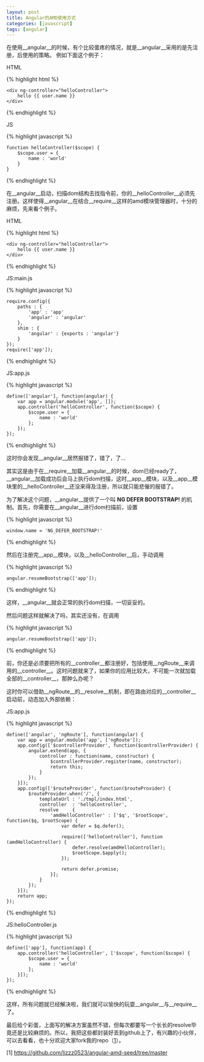 ```yaml
---
layout: post
title: Angular的AMD使用方式
categories: [javascript]
tags: [angular]
---
```


在使用__angular__的时候，有个比较蛋疼的情况，就是__angular__采用的是先注册，后使用的策略。
例如下面这个例子：

HTML

{% highlight html %}

    <div ng-controller="helloController">
        hello {{ user.name }}
    </div>

{% endhighlight %}

JS

{% highlight javascript %}

    function helloController($scope) {
        $scope.user = {
            name : 'world'
        }
    }

{% endhighlight %}

在__angular__启动，扫描dom结构去找指令前，你的__helloController__必须先注册。这样使得__angular__在结合__require__这样的amd模块管理器时，十分的麻烦，先来看个例子。

HTML

{% highlight html %}

    <div ng-controller="helloController">
        hello {{ user.name }}
    </div>

{% endhighlight %}

JS:main.js

{% highlight javascript %}

    require.config({
        paths : {
            'app' : 'app'
            'angular' : 'angular'
        },
        shim : {
            'angular' : {exports : 'angular'}
        }
    });
    require(['app']);

{% endhighlight %}

JS:app.js

{% highlight javascript %}

    define(['angular'], function(angular) {
        var app = angular.module('app', []);
        app.controller('helloController', function($scope) {
            $scope.user = {
                name : 'world'
            };
        });
    });

{% endhighlight %}

这时你会发现__angular__居然报错了，错了，了...

其实这是由于在__require__加载__angular__的时候，dom已经ready了，__angular__加载成功后会马上执行dom扫描，这时__app__模块，以及__app__模块里的__helloController__还没来得及注册，所以就只能悲催的报错了。

为了解决这个问题，__angular__提供了一个叫 __NG DEFER BOOTSTRAP!__ 的机制。首先，你需要在__angular__进行dom扫描前，设置

{% highlight javascript %}

    window.name = 'NG_DEFER_BOOTSTRAP!'

{% endhighlight %}

然后在注册完__app__模块，以及__helloController__后，手动调用

{% highlight javascript %}

    angular.resumeBootstrap(['app']);

{% endhighlight %}

这样，__angular__就会正常的执行dom扫描，一切妥妥的。

然后问题这样就解决了吗，其实还没有，在调用

{% highlight javascript %}

    angular.resumeBootstrap(['app']);

{% endhighlight %}

前，你还是必须要把所有的__controller__都注册好，包括使用__ngRoute__来调用的__controller__。这时问题就来了，如果你的应用比较大，不可能一次就加载全部的__controller__，那肿么办呢？

这时你可以借助__ngRoute__的__resolve__机制，即在路由对应的__controller__启动前，动态加入外部依赖：

JS:app.js

{% highlight javascript %}

    define(['angular', 'ngRoute'], function(angular) {
        var app = angular.module('app', ['ngRoute']);
        app.config(['$controllerProvider', function($controllerProvider) {
            angular.extend(app, {
                controller : function(name, constructor) {
                    $controllerProvider.register(name, constructor);
                    return this;
                }
            });
        }]);
        app.config(['$routeProvider', function($routeProvider) {
            $routeProvider.when('/', {
                templateUrl : './tmpl/index.html',
                controller  : 'helloController',
                resolve     {
                    'amdHelloController' : ['$q', '$rootScope', function($q, $rootScope) {
                        var defer = $q.defer();

                        require(['helloController'], function (amdHelloController) {
                            defer.resolve(amdHelloController);
                            $rootScope.$apply();
                        });

                        return defer.promise;
                    }];
                }
            });
        }]);
        return app;
    });

{% endhighlight %}

JS:helloController.js

{% highlight javascript %}

    define(['app'], function(app) {
        app.controller('helloController', ['$scope', function($scope) {
            $scope.user = {
                name : 'world'
            };
        }]);
    });

{% endhighlight %}

这样，所有问题就已经解决啦，我们就可以愉快的玩耍__angular__与__require__了。

最后给个彩蛋，上面写的解决方案虽然不错，但每次都要写一个长长的resolve毕竟还是比较麻烦的。所以，我把这些都封装好丢到github上了，有兴趣的小伙伴，可以去看看，也十分欢迎大家fork我的repo（[1](https://github.com/lizzz0523/angular-amd-seed/tree/master)）。

[1] https://github.com/lizzz0523/angular-amd-seed/tree/master